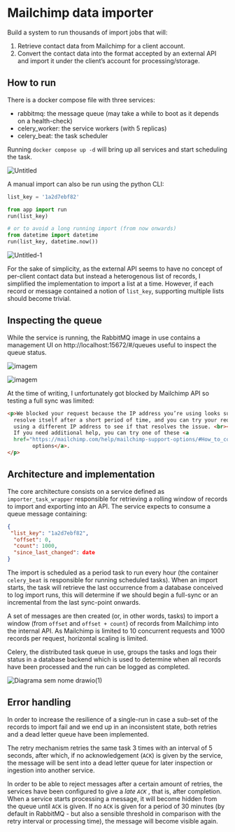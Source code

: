 # Mailchimp data importer

Build a system to run thousands of import jobs that will:

1. Retrieve contact data from Mailchimp for a client account.
2. Convert the contact data into the format accepted by an external API and import it under the client’s account for processing/storage.

## How to run

There is a docker compose file with three services:

- rabbitmq: the message queue (may take a while to boot as it depends on a health-check)
- celery_worker: the service workers (with 5 replicas)
- celery_beat: the task scheduler

Running `docker compose up -d` will bring up all services and start scheduling the task.

![Untitled](https://user-images.githubusercontent.com/12183954/224170447-894f94f9-6b83-403a-874b-eb7b9a7e39f0.png)

A manual import can also be run using the python CLI:

```python
list_key = '1a2d7ebf82'

from app import run
run(list_key)

# or to avoid a long running import (from now onwards)
from datetime import datetime
run(list_key, datetime.now())
```

![Untitled-1](https://user-images.githubusercontent.com/12183954/224170484-3abedba8-c3e9-47e4-8865-a397fb4b4e0b.png)

For the sake of simplicity, as the external API seems to have no concept of per-client contact data but instead a heterogenous list of records, I simplified the implementation to import a list at a time. However, if each record or message contained a notion of `list_key`, supporting multiple lists should become trivial.

## Inspecting the queue

While the service is running, the RabbitMQ image in use contains a management UI on http://localhost:15672/#/queues useful to inspect the queue status.

![imagem](https://user-images.githubusercontent.com/12183954/224170797-15b13dd9-67b1-47d9-8113-1ca7c079cc91.png)

![imagem](https://user-images.githubusercontent.com/12183954/224170857-cfe1e5ee-baf5-4d69-af00-fccd7ddf3083.png)

At the time of writing, I unfortunately got blocked by Mailchimp API so testing a full sync was limited:

```html
<p>We blocked your request because the IP address you’re using looks suspicious. This issue will usually 
  resolve itself after a short period of time, and you can try your request again. You can also try
  using a different IP address to see if that resolves the issue. <br><br>
  If you need additional help, you can try one of these <a
  href="https://mailchimp.com/help/mailchimp-support-options/#How_to_contact_technical_support">support
		options</a>.
</p>
```

## Architecture and implementation

The core architecture consists on a service defined as `importer_task_wrapper` responsible for retrieving a rolling window of records to import and exporting into an API. The service expects to consume a queue message containing:

```json
{
 "list_key": "1a2d7ebf82",
  "offset": 0,
  "count": 1000,
  "since_last_changed": date
}
```

The import is scheduled as a period task to run every hour (the container `celery_beat` is responsible for running scheduled tasks). When an import starts, the task will retrieve the last occurrence from a database conceived to log import runs, this will determine if we should begin a full-sync or an incremental from the last sync-point onwards.

A set of messages are then created (or, in other words, tasks) to import a window (from `offset` and `offset + count`) of records from Mailchimp into the internal API. As Mailchimp is limited to 10 concurrent requests and 1000 records per request, horizontal scaling is limited.

Celery, the distributed task queue in use, groups the tasks and logs their status in a database backend which is used to determine when all records have been processed and the run can be logged as completed.

![Diagrama sem nome drawio(1)](https://user-images.githubusercontent.com/12183954/224170294-36e894bd-7cdf-4e0f-82e4-9f97e1752209.png)

## Error handling

In order to increase the resilience of a single-run in case a sub-set of the records to import fail and we end up in an inconsistent state, both retries and a dead letter queue have been implemented.

The retry mechanism retries the same task 3 times with an interval of 5 seconds, after which, if no acknowledgement (`ACK`) is given by the service, the message will be sent into a dead letter queue for later inspection or ingestion into another service.

In order to be able to reject messages after a certain amount of retries, the services have been configured to give a *late `ACK`* , that is, after completion. When a service starts processing a message, it will become hidden from the queue until `ACK` is given. If no `ACK` is given for a period of 30 minutes (by default in RabbitMQ - but also a sensible threshold in comparison with the retry interval or processing time), the message will become visible again.
